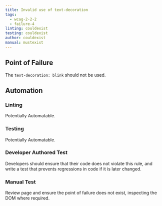 ```yaml
---
title: Invalid use of text-decoration
tags:
  - wcag-2-2-2
  - failure-4
linting: couldexist
testing: couldexist
author: couldexist
manual: mustexist
---
```


## Point of Failure
The `text-decoration: blink` should not be used.

## Automation

### Linting
Potentially Automatable.

### Testing
Potentially Automatable.

### Developer Authored Test
Developers should ensure that their code does not violate this rule, and write a test that prevents regressions in code if it is later changed.

### Manual Test
Review page and ensure the point of failure does not exist, inspecting the DOM where required.